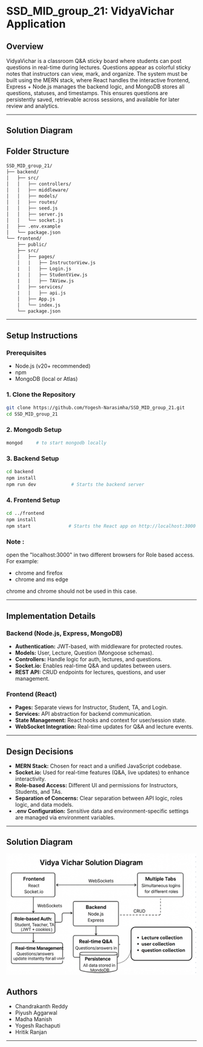 # SSD_MID_group_21: VidyaVichar Application

## Overview


VidyaVichar is a classroom Q&A sticky board where students can post questions in real-time during lectures. Questions appear as colorful sticky notes that
instructors can view, mark, and organize. The system must be built using the MERN stack,
where React handles the interactive frontend, Express + Node.js manages the backend
logic, and MongoDB stores all questions, statuses, and timestamps. This ensures
questions are persistently saved, retrievable across sessions, and available for later review
and analytics.

---

## Solution Diagram



## Folder Structure

```
SSD_MID_group_21/
├── backend/
│   ├── src/
│   │   ├── controllers/
│   │   ├── middleware/
│   │   ├── models/
│   │   ├── routes/
│   │   ├── seed.js
│   │   ├── server.js
│   │   └── socket.js
│   ├── .env.example
│   └── package.json
└── frontend/
    ├── public/
    ├── src/
    │   ├── pages/
    │   |   ├── InstructorView.js
    |   │   ├── Login.js
    |   │   ├── StudentView.js
    |   │   ├── TAView.js
    │   ├── services/
    |   │   ├── api.js
    │   ├── App.js
    │   └── index.js
    └── package.json
```

---

## Setup Instructions

### Prerequisites
- Node.js (v20+ recommended)
- npm 
- MongoDB (local or Atlas)

### 1. Clone the Repository
```bash
git clone https://github.com/Yogesh-Narasimha/SSD_MID_group_21.git
cd SSD_MID_group_21
```
### 2. Mongodb Setup
```bash
mongod     # to start mongodb locally
```

### 3. Backend Setup
```bash
cd backend
npm install
npm run dev             # Starts the backend server
```

### 4. Frontend Setup
```bash
cd ../frontend
npm install
npm start              # Starts the React app on http://localhost:3000
```

### Note :

open the "localhost:3000" in two different browsers for Role based access. For example:
- chrome and firefox
- chrome and ms edge

chrome and chrome should not be used in this case.

---

## Implementation Details

### Backend (Node.js, Express, MongoDB)
- **Authentication:** JWT-based, with middleware for protected routes.
- **Models:** User, Lecture, Question (Mongoose schemas).
- **Controllers:** Handle logic for auth, lectures, and questions.
- **Socket.io:** Enables real-time Q&A and updates between users.
- **REST API:** CRUD endpoints for lectures, questions, and user management.

### Frontend (React)
- **Pages:** Separate views for Instructor, Student, TA, and Login.
- **Services:** API abstraction for backend communication.
- **State Management:** React hooks and context for user/session state.
- **WebSocket Integration:** Real-time updates for Q&A and lecture events.

---

## Design Decisions

- **MERN Stack:** Chosen for react and a unified JavaScript codebase.
- **Socket.io:** Used for real-time features (Q&A, live updates) to enhance interactivity.
- **Role-based Access:** Different UI and permissions for Instructors, Students, and TAs.
- **Separation of Concerns:** Clear separation between API logic, roles logic, and data models.
- **.env Configuration:** Sensitive data and environment-specific settings are managed via environment variables.

---

## Solution Diagram

![Solution Diagram](Solution_diagram.png)

## Authors

- Chandrakanth Reddy
- Piyush Aggarwal
- Madha Manish
- Yogesh Rachaputi
- Hritik Ranjan

---

